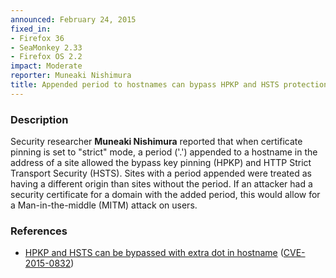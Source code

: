 ```yaml
---
announced: February 24, 2015
fixed_in:
- Firefox 36
- SeaMonkey 2.33
- Firefox OS 2.2
impact: Moderate
reporter: Muneaki Nishimura
title: Appended period to hostnames can bypass HPKP and HSTS protections
---
```


<h3>Description</h3>

<p>Security researcher <strong>Muneaki Nishimura</strong> reported that when
certificate pinning is set to "strict" mode, a period ('.') appended to a
hostname in the address of a site allowed the bypass key pinning (HPKP) and HTTP
Strict Transport Security (HSTS). Sites with a period appended were treated as
having a different origin than sites without the period. If an attacker had a
security certificate for a domain with the added period, this would allow for a
Man-in-the-middle (MITM) attack on users.
</p>


<h3>References</h3>

<ul>
  <li><a href="https://bugzilla.mozilla.org/show_bug.cgi?id=1065909">
       HPKP and HSTS can be bypassed with extra dot in hostname</a>
(<a href="http://cve.mitre.org/cgi-bin/cvename.cgi?name=CVE-2015-0832"
class="ex-ref">CVE-2015-0832</a>)</li>
</ul>



